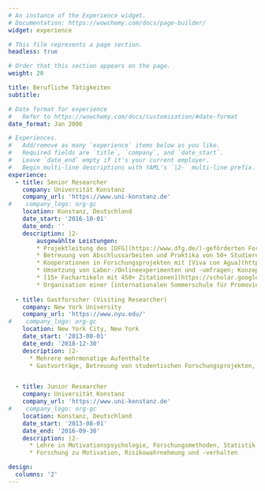 ```yaml
---
# An instance of the Experience widget.
# Documentation: https://wowchemy.com/docs/page-builder/
widget: experience

# This file represents a page section.
headless: true

# Order that this section appears on the page.
weight: 20

title: Berufliche Tätigkeiten
subtitle:

# Date format for experience
#   Refer to https://wowchemy.com/docs/customization/#date-format
date_format: Jan 2006

# Experiences.
#   Add/remove as many `experience` items below as you like.
#   Required fields are `title`, `company`, and `date_start`.
#   Leave `date_end` empty if it's your current employer.
#   Begin multi-line descriptions with YAML's `|2-` multi-line prefix.
experience:
  - title: Senior Researcher
    company: Universität Konstanz
    company_url: 'https://www.uni-konstanz.de'
#    company_logo: org-gc
    location: Konstanz, Deutschland
    date_start: '2016-10-01'
    date_end: ''
    description: |2-
        ausgewählte Leistungen:
        * Projektleitung des [DFG](https://www.dfg.de/)-geförderten Forschungsprojekts ['Updating Risk'](https://gepris.dfg.de/gepris/projekt/441551024); Verwaltung von über 350k€ an Forschungsgeldern
        * Betreuung von Abschlussarbeiten und Praktika von 50+ Studierenden
        * Kooperationen in Forschungsprojekten mit [Viva con Agua](https://www.vivaconagua.org/) zu Handwaschverhalten in Uganda, einer Evaluation des Zukunftsmentorings der [Mentor Stiftung](https://mentorstiftung.de/) und einem führenden Automobilhersteller zu User Experience
        * Umsetzung von Labor-/Onlineexperimenten und -umfragen; Konzeption, Planung, Datenerhebung und -analyse von 30+ Studien mit 8000+ Teilnehmenden
        * [15+ Fachartikeln mit 450+ Zitationen](https://scholar.google.com/citations?user=bK_KB-kAAAAJ&hl=de); Vermittlung von Erkenntnissen in 10+ Interviews mit Journalist:innen (aktuellste: [Scientific American](https://www.scientificamerican.com/article/the-best-new-years-resolution-might-be-to-just-let-go-of-an-unfulfilled-life-goal/), [Campuls](https://campuls.online/kunterbuntes/ein-gefuehl-mit-schlechtem-ruf-warum-enttaeuschung-auch-gut-sein-kann/)) und Präsentationen auf wissenschaftlichen Konferenzen
        * Organisation einer [internationalen Sommerschule für Promovierende](https://kis-mos.de/)
        
  - title: Gastforscher (Visiting Researcher)
    company: New York University
    company_url: 'https://www.nyu.edu/'
#    company_logo: org-gc
    location: New York City, New York
    date_start: '2013-08-01'
    date_end: '2018-12-30'
    description: |2-
      * Mehrere mehrmonatige Aufenthalte
      * Gastvorträge, Betreuung von studentischen Forschungsprojekten, Aufgaben der Forschungsverwaltung


  - title: Junior Researcher
    company: Universität Konstanz
    company_url: 'https://www.uni-konstanz.de'
#    company_logo: org-gc
    location: Konstanz, Deutschland
    date_start: '2013-08-01'
    date_end: '2016-09-30'
    description: |2-
      * Lehre in Motivationspsychologie, Forschungsmethoden, Statistik und Testtheorie
      * Forschung zu Motivation, Risikowahrnehmung und -verhalten

design:
  columns: '2'
---
```

